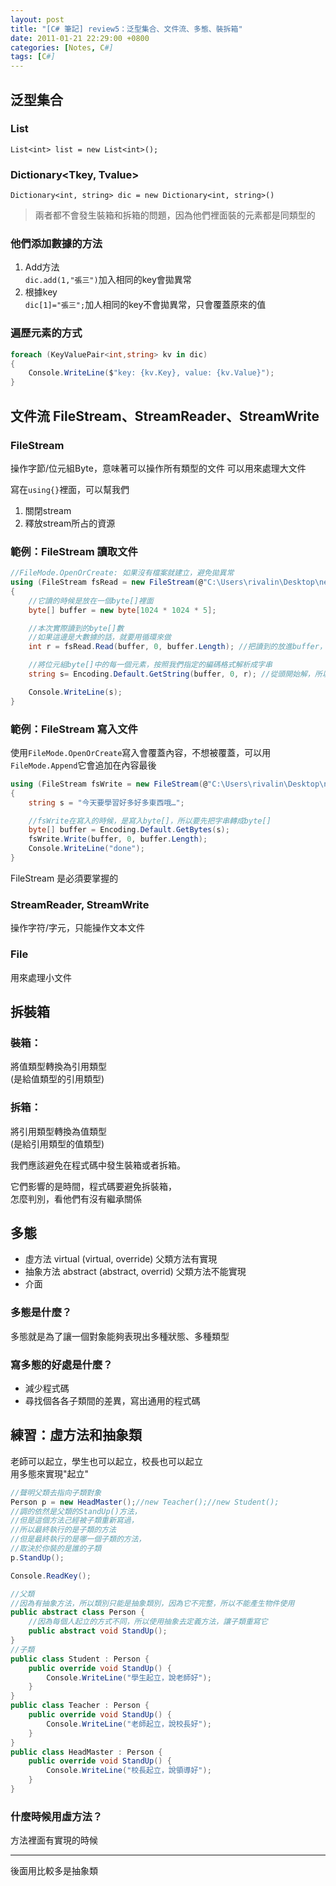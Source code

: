 ```yaml
---
layout: post
title: "[C# 筆記] review5：泛型集合、文件流、多態、裝拆箱"
date: 2011-01-21 22:29:00 +0800
categories: [Notes, C#]
tags: [C#]
---
```


## 泛型集合
### List<T>
`List<int> list = new List<int>();`

### Dictionary<Tkey, Tvalue>
`Dictionary<int, string> dic = new Dictionary<int, string>()`
  
> 兩者都不會發生裝箱和拆箱的問題，因為他們裡面裝的元素都是同類型的

### 他們添加數據的方法
1. Add方法   
`dic.add(1,"張三")`加入相同的key會拋異常  
2. 根據key  
`dic[1]="張三";`加人相同的key不會拋異常，只會覆蓋原來的值    

### 遍歷元素的方式
```c#
foreach (KeyValuePair<int,string> kv in dic)
{
    Console.WriteLine($"key: {kv.Key}, value: {kv.Value}");
}
```


## 文件流 FileStream、StreamReader、StreamWrite
### FileStream 
操作字節/位元組Byte，意味著可以操作所有類型的文件
可以用來處理大文件   

寫在`using{}`裡面，可以幫我們
1. 關閉stream
2. 釋放stream所占的資源

### 範例：FileStream 讀取文件
```c#
//FileMode.OpenOrCreate: 如果沒有檔案就建立，避免拋異常
using (FileStream fsRead = new FileStream(@"C:\Users\rivalin\Desktop\new.txt", FileMode.OpenOrCreate, FileAccess.Read))
{
    //它讀的時候是放在一個byte[]裡面
    byte[] buffer = new byte[1024 * 1024 * 5];

    //本次實際讀到的byte[]數
    //如果這邊是大數據的話，就要用循環來做
    int r = fsRead.Read(buffer, 0, buffer.Length); //把讀到的放進buffer，從頭開始讀，所以是0，讀的長度為buffer.Length

    //將位元組byte[]中的每一個元素，按照我們指定的編碼格式解析成字串
    string s= Encoding.Default.GetString(buffer, 0, r); //從頭開始解，所以是0，解碼r個

    Console.WriteLine(s);
}
```
### 範例：FileStream 寫入文件

使用`FileMode.OpenOrCreate`寫入會覆蓋內容，不想被覆蓋，可以用`FileMode.Append`它會追加在內容最後
```c#
using (FileStream fsWrite = new FileStream(@"C:\Users\rivalin\Desktop\new.txt", FileMode.Append, FileAccess.Write))
{
    string s = "今天要學習好多好多東西哦…";

    //fsWrite在寫入的時候，是寫入byte[]，所以要先把字串轉成byte[]
    byte[] buffer = Encoding.Default.GetBytes(s);
    fsWrite.Write(buffer, 0, buffer.Length);
    Console.WriteLine("done");
}
```
FileStream 是必須要掌握的

### StreamReader, StreamWrite
操作字符/字元，只能操作文本文件

### File
用來處理小文件

## 拆裝箱
### 裝箱：
將值類型轉換為引用類型  
(是給值類型的引用類型)   

### 拆箱：
將引用類型轉換為值類型   
(是給引用類型的值類型)   

我們應該避免在程式碼中發生裝箱或者拆箱。    

它們影響的是時間，程式碼要避免拆裝箱，    
怎麼判別，看他們有沒有繼承關係    

## 多態
- 虛方法 virtual (virtual, override)
父類方法有實現
- 抽象方法 abstract (abstract, overrid)
父類方法不能實現
- 介面  

### 多態是什麼？    
多態就是為了讓一個對象能夠表現出多種狀態、多種類型
    
### 寫多態的好處是什麼？
- 減少程式碼
- 尋找個各各子類間的差異，寫出通用的程式碼
   

## 練習：虛方法和抽象類
老師可以起立，學生也可以起立，校長也可以起立   
用多態來實現"起立"

```c#
//聲明父類去指向子類對象
Person p = new HeadMaster();//new Teacher();//new Student();
//調的依然是父類的StandUp()方法，
//但是這個方法己經被子類重新寫過，
//所以最終執行的是子類的方法
//但是最終執行的是哪一個子類的方法，
//取決於你裝的是誰的子類
p.StandUp(); 

Console.ReadKey();

//父類
//因為有抽象方法，所以類別只能是抽象類別，因為它不完整，所以不能產生物件使用
public abstract class Person {
    //因為每個人起立的方式不同，所以使用抽象去定義方法，讓子類重寫它
    public abstract void StandUp();
}
//子類
public class Student : Person {
    public override void StandUp() {
        Console.WriteLine("學生起立，說老師好");
    }
}
public class Teacher : Person {
    public override void StandUp() {
        Console.WriteLine("老師起立，說校長好");
    }
}
public class HeadMaster : Person {
    public override void StandUp() {
        Console.WriteLine("校長起立，說領導好");
    }
}
```
### 什麼時候用虛方法？
方法裡面有實現的時候
  
---

後面用比較多是抽象類